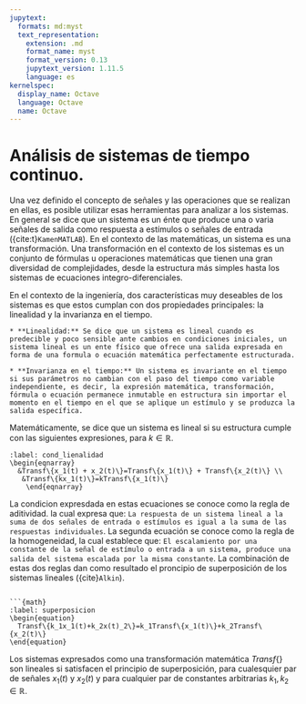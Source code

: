 ```yaml
---
jupytext:
  formats: md:myst
  text_representation:
    extension: .md
    format_name: myst
    format_version: 0.13
    jupytext_version: 1.11.5
    language: es
kernelspec:
  display_name: Octave
  language: Octave
  name: Octave
---
```


# Análisis de sistemas de tiempo continuo.

Una vez definido el concepto de señales y las operaciones que se realizan en ellas, es posible utilizar esas herramientas para analizar a los sistemas. En general se dice que un sistema es un énte que produce una o varia señales de salida como respuesta a estímulos o señales de entrada ({cite:t}`KamenMATLAB`). En el contexto de las matemáticas, un sistema es una transformación. Una transformación en el contexto de los sistemas es un conjunto de fórmulas u operaciones matemáticas que tienen una gran diversidad de complejidades, desde la estructura más simples hasta los sistemas de ecuaciones integro-diferenciales.

En el contexto de la ingeniería, dos características muy deseables de los sistemas es que estos cumplan con dos propiedades principales: la linealidad y la invarianza en el tiempo.

```{admonition} Conceptos de linealidad e invarianza en el tiempo
* **Linealidad:** Se dice que un sistema es lineal cuando es predecible y poco sensible ante cambios en condiciones iniciales, un sistema lineal es un ente físico que ofrece una salida expresada en forma de una formula o ecuación matemática perfectamente estructurada. 

* **Invarianza en el tiempo:** Un sistema es invariante en el tiempo si sus parámetros no cambian con el paso del tiempo como variable independiente, es decir, la expresión matemática, transformación, fórmula o ecuación permanece inmutable en estructura sin importar el momento en el tiempo en el que se aplique un estímulo y se produzca la salida específica.
```
Matemáticamente, se dice que un sistema es lineal si su estructura cumple con las siguientes expresiones, para $k \in \mathbb{R}$.



```{math}
:label: cond_lienalidad
\begin{eqnarray}
  &Transf\{x_1(t) + x_2(t)\}=Transf\{x_1(t)\} + Transf\{x_2(t)\} \\
   &Transf\{kx_1(t)\}=kTransf\{x_1(t)\}  
	\end{eqnarray}
```

La condicion expresdada en estas ecuaciones se conoce como la regla de aditividad. la cual expresa que: ``La respuesta de un sistema lineal a la suma de dos señales de entrada o estímulos es igual a la suma de las respuestas individuales``. La segunda ecuación se conoce como la regla de la homogeneidad, la cual establece que: ``El escalamiento por una constante de la señal de estímulo o entrada a un sistema, produce una salida del sistema escalada por la misma constante``. La combinación de estas dos reglas dan como resultado el proncipio de superposición de los sistemas lineales ({cite}`Alkin`). 


```{admonition} Principio de superposición:

```{math}
:label: superposicion
\begin{equation}
  Transf\{k_1x_1(t)+k_2x(t)_2\}=k_1Transf\{x_1(t)\}+k_2Transf\{x_2(t)\}
\end{equation}

````

Los sistemas expresados como una transformación matemática $Transf\{\}$ son lineales si satisfacen el principio de superposición, para cualesquier par de señales $x_1(t)$ y $x_2(t)$ y para cualquier par de constantes arbitrarias $k_1,k_2 \in \mathbb{R}$.